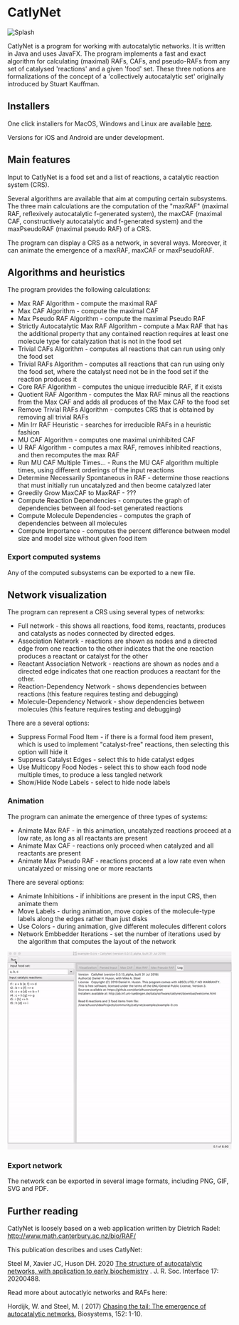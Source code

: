 # CatlyNet
<img src="https://github.com/husonlab/catlynet/blob/master/src/main/resources/catlynet/resources/images/splash.png" alt="Splash" width="600"/>

CatlyNet is a program for working with autocatalytic networks. It is written in Java and uses JavaFX. The program
implements a fast and exact algorithm for calculating (maximal) RAFs, CAFs, and pseudo-RAFs from any set of catalysed
'reactions' and a given 'food' set. These three notions are formalizations of the concept of a 'collectively
autocatalytic set' originally introduced by Stuart Kauffman.

## Installers

One click installers for MacOS, Windows and Linux are
available [here](https://software-ab.cs.uni-tuebingen.de/download/catlynet/welcome.html).

Versions for iOS and Android are under development.

## Main features

Input to CatlyNet is a food set and a list of reactions, a catalytic reaction system (CRS).

Several algorithms are available that aim at computing certain subsystems. The three main calculations are the
computation of the "maxRAF"
(maximal RAF, reflexively autocatalytic f-generated system), the maxCAF (maximal CAF, constructively autocatalytic and
f-generated system)
and the maxPseudoRAF (maximal pseudo RAF) of a CRS.

The program can display a CRS as a network, in several ways. Moreover, it can animate the emergence of a maxRAF, maxCAF
or maxPseudoRAF.

## Algorithms and heuristics

The program provides the following calculations:

- Max RAF Algorithm - compute the maximal RAF
- Max CAF Algorithm - compute the maximal CAF
- Max Pseudo RAF Algorithm - compute the maximal Pseudo RAF
- Strictly Autocatalytic Max RAF Algorithm - compute a Max RAF that has the additional property that any contained
  reaction requires at least one molecule type for catalyzation that is not in the food set
- Trivial CAFs Algorithm - computes all reactions that can run using only the food set
- Trivial RAFs Algorithm - computes all reactions that can run using only the food set, where the catalyst need not be
  in the food set if the reaction produces it
- Core RAF Algorithm - computes the unique irreducible RAF, if it exists
- Quotient RAF Algorithm - computes the Max RAF minus all the reactions from the Max CAF and adds all produces of the
  Max CAF to the food set
- Remove Trivial RAFs Algorithm - computes CRS that is obtained by removing all trivial RAFs
- Min Irr RAF Heuristic - searches for irreducible RAFs in a heuristic fashion
- MU CAF Algorithm - computes one maximal uninhibited CAF
- U RAF Algorithm - computes a max RAF, removes inhibited reactions, and then recomputes the max RAF
- Run MU CAF Multiple Times... - Runs the MU CAF algorithm multiple times, using different orderings of the input
  reactions
- Determine Necessarily Spontaneous in RAF - determine those reactions that must initially run uncatalyzed and then
  beome catalyzed later
- Greedily Grow MaxCAF to MaxRAF - ???
- Compute Reaction Dependencies - computes the graph of dependencies between all food-set generated reactions
- Compute Molecule Dependencies - computes the graph of dependencies between all molecules
- Compute Importance - computes the percent difference between model size and model size without given food item

### Export computed systems

Any of the computed subsystems can be exported to a new file.

## Network visualization

The program can represent a CRS using several types of networks:

- Full network - this shows all reactions, food items, reactants, produces and catalysts as nodes connected by directed
  edges.
- Association Network - reactions are shown as nodes and a directed edge from one reaction to the other indicates that
  the one reaction produces a reactant or catalyst for the other
- Reactant Association Network - reactions are shown as nodes and a directed edge indicates that one reaction produces a
  reactant for the other.
- Reaction-Dependency Network - shows dependencies between reactions (this feature requires testing and debugging)
- Molecule-Dependency Network - show dependencies between molecules (this feature requires testing and debugging)

There are a several options:

- Suppress Formal Food Item - if there is a formal food item present, which is used to implement "catalyst-free"
  reactions, then selecting this option will hide it
- Suppress Catalyst Edges - select this to hide catalyst edges
- Use Multicopy Food Nodes - select this to show each food node multiple times, to produce a less tangled network
- Show/Hide Node Labels - select to hide node labels

### Animation

The program can animate the emergence of three types of systems:

- Animate Max RAF - in this animation, uncatalyzed reactions proceed at a low rate, as long as all reactants are present
- Animate Max CAF - reactions only proceed when catalyzed and all reactants are present
- Animate Max Pseudo RAF - reactions proceed at a low rate even when uncatalyzed or missing one or more reactants

There are several options:

- Animate Inhibitions - if inhibitions are present in the input CRS, then animate them
- Move Labels - during animation, move copies of the molecule-type labels along the edges rather than just disks
- Use Colors - during animation, give different molecules different colors
- Network Embbedder Iterations - set the number of iterations used by the algorithm that computes the layout of the
  network

<img src="https://github.com/danielhuson/catlynet/blob/master/artwork/animation.gif" alt="Animation" width="600"/>

### Export network

The network can be exported in several image formats, including PNG, GIF, SVG and PDF.

## Further reading

CatlyNet is loosely based on a web application written by Dietrich Radel: http://www.math.canterbury.ac.nz/bio/RAF/

This publication describes and uses CatlyNet:

Steel M, Xavier JC, Huson DH.
2020 [The structure of autocatalytic networks, with application to early biochemistry](https://royalsocietypublishing.org/doi/10.1098/rsif.2020.0488)
. J. R. Soc. Interface 17: 20200488.

Read more about autocatlyic networks and RAFs here:

Hordijk, W. and Steel, M. (
2017) [Chasing the tail: The emergence of autocatalytic networks.](http://www.sciencedirect.com/science/article/pii/S030326471630274X)
Biosystems, 152: 1-10.
